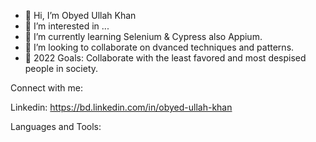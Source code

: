 - 👋 Hi, I’m Obyed Ullah Khan
- 👀 I’m interested in ...
- 🌱 I’m currently learning Selenium & Cypress also Appium. 
- 💞️ I’m looking to collaborate on dvanced techniques and patterns.
- 🥅 2022 Goals: Collaborate with the least favored and most despised people in society.

Connect with me:

Linkedin: https://bd.linkedin.com/in/obyed-ullah-khan

Languages and Tools:


